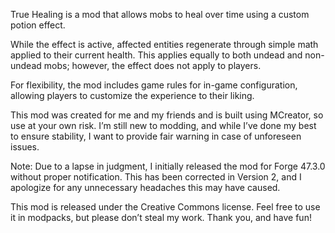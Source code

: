 True Healing is a mod that allows mobs to heal over time using a custom potion effect.

While the effect is active, affected entities regenerate through simple math applied to their current health. This applies equally to both undead and non-undead mobs; however, the effect does not apply to players.

For flexibility, the mod includes game rules for in-game configuration, allowing players to customize the experience to their liking.

This mod was created for me and my friends and is built using MCreator, so use at your own risk. I’m still new to modding, and while I’ve done my best to ensure stability, I want to provide fair warning in case of unforeseen issues.

Note: Due to a lapse in judgment, I initially released the mod for Forge 47.3.0 without proper notification. This has been corrected in Version 2, and I apologize for any unnecessary headaches this may have caused.

This mod is released under the Creative Commons license. Feel free to use it in modpacks, but please don’t steal my work. Thank you, and have fun!